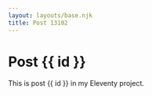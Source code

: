 ```yaml
---
layout: layouts/base.njk
title: Post 13102
---
```


# Post {{ id }}

This is post {{ id }} in my Eleventy project.
